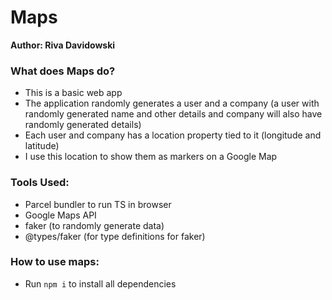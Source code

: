 # Maps

**Author: Riva Davidowski**


### What does Maps do?

- This is a basic web app
- The application randomly generates a user and a company (a user with randomly generated name and other details and company will also have randomly generated details)
- Each user and company has a location property tied to it (longitude and latitude)
- I use this location to show them as markers on a Google Map

### Tools Used: 

- Parcel bundler to run TS in browser
- Google Maps API
- faker (to randomly generate data)
- @types/faker (for type definitions for faker)

### How to use maps:

- Run `npm i` to install all dependencies
